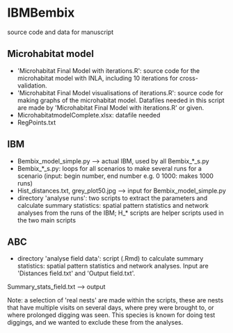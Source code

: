 # IBMBembix
source code and data for manuscript

## Microhabitat model
- 'Microhabitat Final Model with iterations.R': source code for the microhabitat model with INLA, including 10 iterations for cross-validation.
- 'Microhabitat Final Model visualisations of iterations.R': source code for making graphs of the microhabitat model. Datafiles needed in this script are made by 'Microhabitat Final Model with iterations.R' or given.
- MicrohabitatmodelComplete.xlsx: datafile needed
- RegPoints.txt

## IBM
- Bembix_model_simple.py --> actual IBM, used by all Bembix_*_s.py
- Bembix_*_s.py: loops for all scenarios to make several runs for a scenario (input: begin number, end number e.g. 0 1000: makes 1000 runs)
- Hist_distances.txt, grey_plot50.jpg --> input for Bembix_model_simple.py
- directory 'analyse runs': two scripts to extract the parameters and calculate summary statistics: spatial pattern statistics and network analyses from the runs of the IBM; H_* scripts are helper scripts used in the two main scripts

## ABC
- directory 'analyse field data': script (.Rmd) to calculate summary statistics: spatial pattern statistics and network analyses. Input are 'Distances field.txt' and 'Output field.txt'.


Summary_stats_field.txt --> output





Note: a selection of 'real nests' are made within the scripts, these are nests that have multiple visits on several days, where prey were brought to, or where prolonged digging was seen. This species is known for doing test diggings, and we wanted to exclude these from the analyses.
